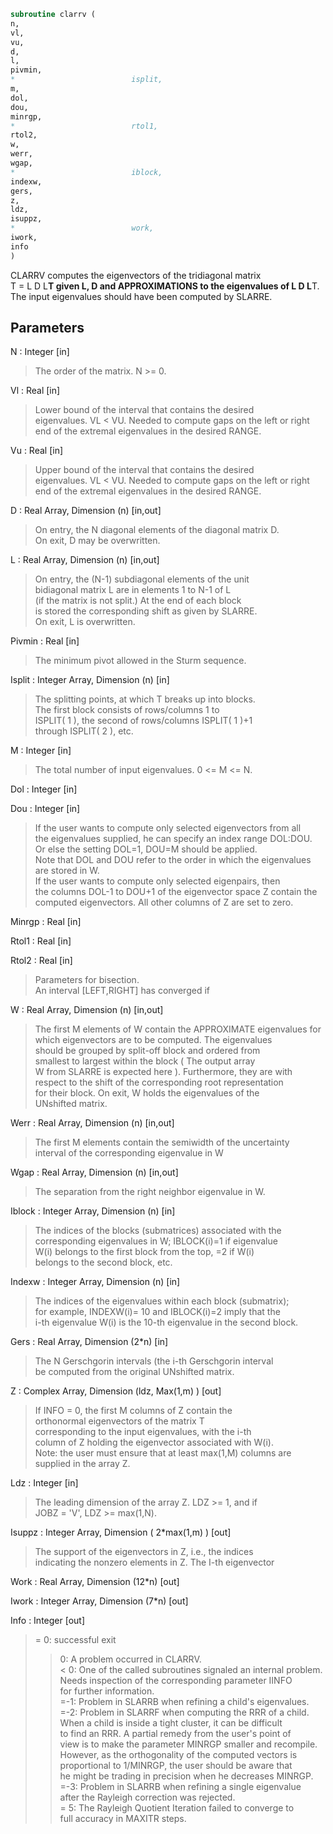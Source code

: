 ```fortran  
subroutine clarrv (  
n,  
vl,  
vu,  
d,  
l,  
pivmin,  
*                          isplit,  
m,  
dol,  
dou,  
minrgp,  
*                          rtol1,  
rtol2,  
w,  
werr,  
wgap,  
*                          iblock,  
indexw,  
gers,  
z,  
ldz,  
isuppz,  
*                          work,  
iwork,  
info  
)  
```  
  
CLARRV computes the eigenvectors of the tridiagonal matrix  
T = L D L**T given L, D and APPROXIMATIONS to the eigenvalues of L D L**T.  
The input eigenvalues should have been computed by SLARRE.  
  
## Parameters  
N : Integer [in]  
> The order of the matrix.  N >= 0.  
  
Vl : Real [in]  
> Lower bound of the interval that contains the desired  
> eigenvalues. VL < VU. Needed to compute gaps on the left or right  
> end of the extremal eigenvalues in the desired RANGE.  
  
Vu : Real [in]  
> Upper bound of the interval that contains the desired  
> eigenvalues. VL < VU. Needed to compute gaps on the left or right  
> end of the extremal eigenvalues in the desired RANGE.  
  
D : Real Array, Dimension (n) [in,out]  
> On entry, the N diagonal elements of the diagonal matrix D.  
> On exit, D may be overwritten.  
  
L : Real Array, Dimension (n) [in,out]  
> On entry, the (N-1) subdiagonal elements of the unit  
> bidiagonal matrix L are in elements 1 to N-1 of L  
> (if the matrix is not split.) At the end of each block  
> is stored the corresponding shift as given by SLARRE.  
> On exit, L is overwritten.  
  
Pivmin : Real [in]  
> The minimum pivot allowed in the Sturm sequence.  
  
Isplit : Integer Array, Dimension (n) [in]  
> The splitting points, at which T breaks up into blocks.  
> The first block consists of rows/columns 1 to  
> ISPLIT( 1 ), the second of rows/columns ISPLIT( 1 )+1  
> through ISPLIT( 2 ), etc.  
  
M : Integer [in]  
> The total number of input eigenvalues.  0 <= M <= N.  
  
Dol : Integer [in]  
  
Dou : Integer [in]  
> If the user wants to compute only selected eigenvectors from all  
> the eigenvalues supplied, he can specify an index range DOL:DOU.  
> Or else the setting DOL=1, DOU=M should be applied.  
> Note that DOL and DOU refer to the order in which the eigenvalues  
> are stored in W.  
> If the user wants to compute only selected eigenpairs, then  
> the columns DOL-1 to DOU+1 of the eigenvector space Z contain the  
> computed eigenvectors. All other columns of Z are set to zero.  
  
Minrgp : Real [in]  
  
Rtol1 : Real [in]  
  
Rtol2 : Real [in]  
> Parameters for bisection.  
> An interval [LEFT,RIGHT] has converged if  
  
W : Real Array, Dimension (n) [in,out]  
> The first M elements of W contain the APPROXIMATE eigenvalues for  
> which eigenvectors are to be computed.  The eigenvalues  
> should be grouped by split-off block and ordered from  
> smallest to largest within the block ( The output array  
> W from SLARRE is expected here ). Furthermore, they are with  
> respect to the shift of the corresponding root representation  
> for their block. On exit, W holds the eigenvalues of the  
> UNshifted matrix.  
  
Werr : Real Array, Dimension (n) [in,out]  
> The first M elements contain the semiwidth of the uncertainty  
> interval of the corresponding eigenvalue in W  
  
Wgap : Real Array, Dimension (n) [in,out]  
> The separation from the right neighbor eigenvalue in W.  
  
Iblock : Integer Array, Dimension (n) [in]  
> The indices of the blocks (submatrices) associated with the  
> corresponding eigenvalues in W; IBLOCK(i)=1 if eigenvalue  
> W(i) belongs to the first block from the top, =2 if W(i)  
> belongs to the second block, etc.  
  
Indexw : Integer Array, Dimension (n) [in]  
> The indices of the eigenvalues within each block (submatrix);  
> for example, INDEXW(i)= 10 and IBLOCK(i)=2 imply that the  
> i-th eigenvalue W(i) is the 10-th eigenvalue in the second block.  
  
Gers : Real Array, Dimension (2*n) [in]  
> The N Gerschgorin intervals (the i-th Gerschgorin interval  
> be computed from the original UNshifted matrix.  
  
Z : Complex Array, Dimension (ldz, Max(1,m) ) [out]  
> If INFO = 0, the first M columns of Z contain the  
> orthonormal eigenvectors of the matrix T  
> corresponding to the input eigenvalues, with the i-th  
> column of Z holding the eigenvector associated with W(i).  
> Note: the user must ensure that at least max(1,M) columns are  
> supplied in the array Z.  
  
Ldz : Integer [in]  
> The leading dimension of the array Z.  LDZ >= 1, and if  
> JOBZ = 'V', LDZ >= max(1,N).  
  
Isuppz : Integer Array, Dimension ( 2*max(1,m) ) [out]  
> The support of the eigenvectors in Z, i.e., the indices  
> indicating the nonzero elements in Z. The I-th eigenvector  
  
Work : Real Array, Dimension (12*n) [out]  
  
Iwork : Integer Array, Dimension (7*n) [out]  
  
Info : Integer [out]  
> = 0:  successful exit  
> > 0:  A problem occurred in CLARRV.  
> < 0:  One of the called subroutines signaled an internal problem.  
> Needs inspection of the corresponding parameter IINFO  
> for further information.  
> =-1:  Problem in SLARRB when refining a child's eigenvalues.  
> =-2:  Problem in SLARRF when computing the RRR of a child.  
> When a child is inside a tight cluster, it can be difficult  
> to find an RRR. A partial remedy from the user's point of  
> view is to make the parameter MINRGP smaller and recompile.  
> However, as the orthogonality of the computed vectors is  
> proportional to 1/MINRGP, the user should be aware that  
> he might be trading in precision when he decreases MINRGP.  
> =-3:  Problem in SLARRB when refining a single eigenvalue  
> after the Rayleigh correction was rejected.  
> = 5:  The Rayleigh Quotient Iteration failed to converge to  
> full accuracy in MAXITR steps.  
  

